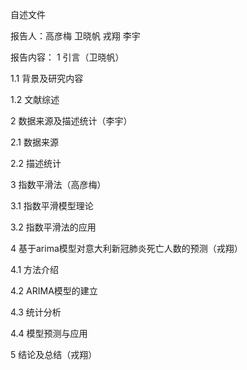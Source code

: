 自述文件

报告人：高彦梅 卫晓帆 戎翔 李宇

报告内容：
1 引言（卫晓帆）

1.1 背景及研究内容

1.2 文献综述

2 数据来源及描述统计（李宇）

2.1 数据来源

2.2 描述统计

3 指数平滑法（高彦梅）

3.1 指数平滑模型理论

3.2 指数平滑法的应用

4 基于arima模型对意大利新冠肺炎死亡人数的预测（戎翔）

4.1 方法介绍

4.2 ARIMA模型的建立

4.3 统计分析

4.4 模型预测与应用

5 结论及总结（戎翔）

